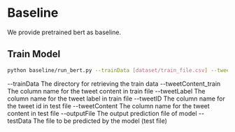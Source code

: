 # Baseline
We provide pretrained bert as baseline. 
## Train Model
```bash
python baseline/run_bert.py --trainData [dataset/train_file.csv] --tweetContent_train [content] --tweetLabel [label] --tweetID [tweet_ids] --tweetContent [content] --outputFile [dataset/bert_out.csv] --testData [dataset/inputFile.csv]

```
--trainData The directory for retrieving the train data
--tweetContent_train The column name for the tweet content in train file
--tweetLabel The column name for the tweet label in train file
--tweetID The column name for the tweet id in test file
--tweetContent The column name for the tweet content in test file
--outputFile The output prediction file of model
--testData The file to be predicted by the model (test file)